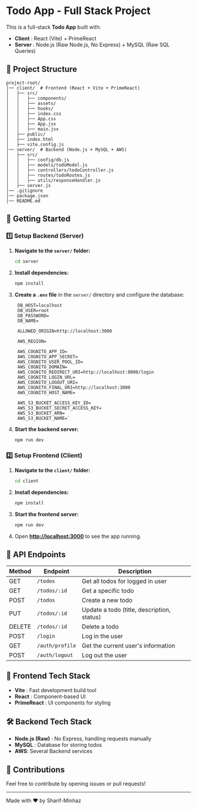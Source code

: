 # Todo App - Full Stack Project

This is a full-stack **Todo App** built with:

-   **Client** : React (Vite) + PrimeReact
-   **Server** : Node.js (Raw Node.js, No Express) + MySQL (Raw SQL Queries)

## 📂 Project Structure

```
project-root/
│── client/  # Frontend (React + Vite + PrimeReact)
│   ├── src/
│   │   ├── components/
│   │   ├── assets/
│   │   ├── hooks/
│   │   ├── index.css
│   │   ├── App.css
│   │   ├── App.jsx
│   │   ├── main.jsx
│   ├── public/
│   ├── index.html
│   ├── vite.config.js
│── server/  # Backend (Node.js + MySQL + AWS)
│   ├── src/
│   │   ├── config/db.js
│   │   ├── models/todoModel.js
│   │   ├── controllers/todoController.js
│   │   ├── routes/todoRoutes.js
│   │   ├── utils/responseHandler.js
│   ├── server.js
│── .gitignore
│── package.json
│── README.md
```

## 🚀 Getting Started

### 1️⃣ Setup Backend (Server)

1. **Navigate to the `server/` folder:**

    ```sh
    cd server
    ```

2. **Install dependencies:**

    ```sh
    npm install
    ```

3. **Create a `.env` file** in the `server/` directory and configure the database:

    ```env
     DB_HOST=localhost
     DB_USER=root
     DB_PASSWORD=
     DB_NAME=

     ALLOWED_ORIGIN=http://localhost:3000

     AWS_REGION=

     AWS_COGNITO_APP_ID=
     AWS_COGNITO_APP_SECRET=
     AWS_COGNITO_USER_POOL_ID=
     AWS_COGNITO_DOMAIN=
     AWS_COGNITO_REDIRECT_URI=http://localhost:8000/login
     AWS_COGNITO_LOGIN_URL=
     AWS_COGNITO_LOGOUT_URI=
     AWS_COGNITO_FINAL_URI=http://localhost:3000
     AWS_COGNITO_HOST_NAME=

     AWS_S3_BUCKET_ACCESS_KEY_ID=
     AWS_S3_BUCKET_SECRET_ACCESS_KEY=
     AWS_S3_BUCKET_ARN=
     AWS_S3_BUCKET_NAME=`
    ```

4. **Start the backend server:**

    ```sh
    npm run dev
    ```

### 2️⃣ Setup Frontend (Client)

1. **Navigate to the `client/` folder:**
    ```sh
    cd client
    ```
2. **Install dependencies:**
    ```sh
    npm install
    ```
3. **Start the frontend server:**
    ```sh
    npm run dev
    ```
4. Open **[http://localhost:3000](http://localhost:3000/)** to see the app running.

## 📌 API Endpoints

| Method | Endpoint        | Description                                |
| ------ | --------------- | ------------------------------------------ |
| GET    | `/todos`        | Get all todos for logged in user           |
| GET    | `/todos/:id`    | Get a specific todo                        |
| POST   | `/todos`        | Create a new todo                          |
| PUT    | `/todos/:id`    | Update a todo (title, description, status) |
| DELETE | `/todos/:id`    | Delete a todo                              |
| POST   | `/login`        | Log in the user                            |
| GET    | `/auth/profile` | Get the current user's information         |
| POST   | `/auth/logout`  | Log out the user                           |

## 🎨 Frontend Tech Stack

-   **Vite** : Fast development build tool
-   **React** : Component-based UI
-   **PrimeReact** : UI components for styling

## 🛠 Backend Tech Stack

-   **Node.js (Raw)** : No Express, handling requests manually
-   **MySQL** : Database for storing todos
-   **AWS**: Several Backend services

## 🤝 Contributions

Feel free to contribute by opening issues or pull requests!

---

Made with ❤️ by Sharif-Minhaz
